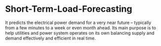 # Short-Term-Load-Forecasting
It predicts the electrical power demand for a very near future – typically from a few minutes to a week or even month ahead. Its main purpose is to help utilities and power system operates on its own balancing supply and demand effectively and efficient in real time. 
